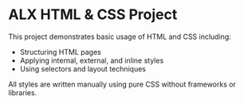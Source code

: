 # ALX HTML & CSS Project

This project demonstrates basic usage of HTML and CSS including:

- Structuring HTML pages
- Applying internal, external, and inline styles
- Using selectors and layout techniques

All styles are written manually using pure CSS without frameworks or libraries.